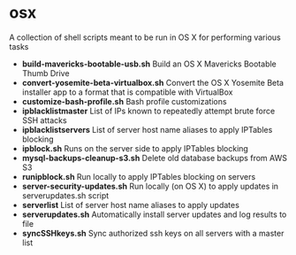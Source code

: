 osx
=======

A collection of shell scripts meant to be run in OS X for performing various tasks

- **build-mavericks-bootable-usb.sh** Build an OS X Mavericks Bootable Thumb Drive
- **convert-yosemite-beta-virtualbox.sh** Convert the OS X Yosemite Beta installer app to a format that is compatible with VirtualBox
- **customize-bash-profile.sh** Bash profile customizations
- **ipblacklistmaster** List of IPs known to repeatedly attempt brute force SSH attacks
- **ipblacklistservers** List of server host name aliases to apply IPTables blocking
- **ipblock.sh** Runs on the server side to apply IPTables blocking
- **mysql-backups-cleanup-s3.sh** Delete old database backups from AWS S3
- **runipblock.sh** Run locally to apply IPTables blocking on servers
- **server-security-updates.sh** Run locally (on OS X) to apply updates in serverupdates.sh script
- **serverlist** List of server host name aliases to apply updates
- **serverupdates.sh** Automatically install server updates and log results to file
- **syncSSHkeys.sh** Sync authorized ssh keys on all servers with a master list